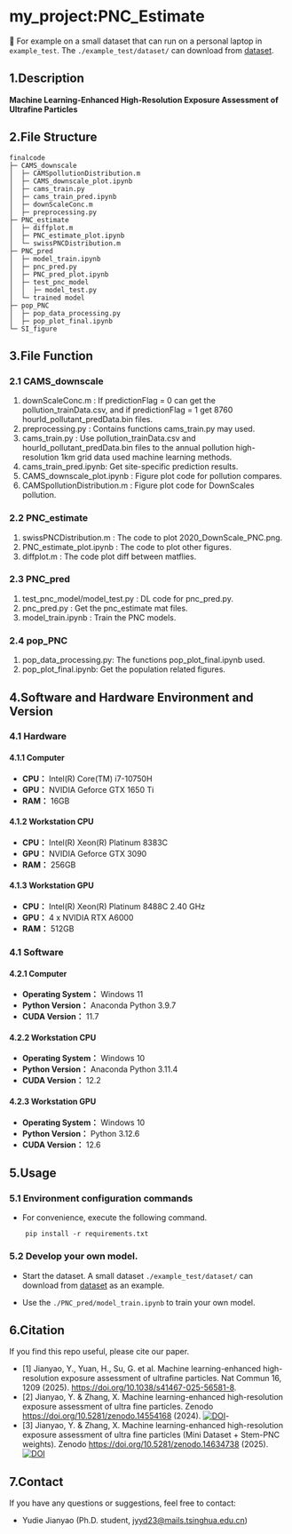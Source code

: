 <!--
 * @Author: JYYD jyyd23@mails.tsinghua.edu.cn
 * @Date: 2024-05-08 19:46:19
 * @LastEditors: JYYD jyyd23@mails.tsinghua.edu.cn
 * @LastEditTime: 2024-11-05 01:21:43
 * @FilePath: README.md
 * @Description: 
 * 
-->

# my_project:PNC_Estimate

:triangular_flag_on_post: For example on a small dataset that can run on a personal laptop in `example_test`. The `./example_test/dataset/` can download from [dataset](https://huggingface.co/jyyd23/PNC_Estimate/tree/main).

## 1.Description

**Machine Learning-Enhanced High-Resolution Exposure Assessment of Ultrafine Particles**

## 2.File Structure
```
finalcode
├─ CAMS_downscale
│  ├─ CAMSpollutionDistribution.m
│  ├─ CAMS_downscale_plot.ipynb
│  ├─ cams_train.py
│  ├─ cams_train_pred.ipynb
│  ├─ downScaleConc.m
│  ├─ preprocessing.py
├─ PNC_estimate
│  ├─ diffplot.m
│  ├─ PNC_estimate_plot.ipynb
│  └─ swissPNCDistribution.m
├─ PNC_pred
│  ├─ model_train.ipynb
│  ├─ pnc_pred.py
│  ├─ PNC_pred_plot.ipynb
│  ├─ test_pnc_model
│  │  ├─ model_test.py
│  └─ trained model
├─ pop_PNC
│  ├─ pop_data_processing.py
│  ├─ pop_plot_final.ipynb
└─ SI_figure

```

## 3.File Function

### 2.1 CAMS_downscale
1. downScaleConc.m : If predictionFlag = 0 can get the pollution_trainData.csv, and if predictionFlag = 1 get 8760 hourId_pollutant_predData.bin files.
2. preprocessing.py : Contains functions cams_train.py may used.
3. cams_train.py : Use pollution_trainData.csv and hourId_pollutant_predData.bin files to the annual pollution high-resolution 1km grid data used machine learning methods.
4. cams_train_pred.ipynb: Get site-specific prediction results.
5. CAMS_downscale_plot.ipynb : Figure plot code for pollution compares.
6. CAMSpollutionDistribution.m : Figure plot code for DownScales pollution.

### 2.2 PNC_estimate
1. swissPNCDistribution.m : The code to plot 2020_DownScale_PNC.png.
2. PNC_estimate_plot.ipynb : The code to plot other figures.
3. diffplot.m : The code plot diff between matflies.

### 2.3 PNC_pred
1.  test_pnc_model/model_test.py : DL code for pnc_pred.py.
2.  pnc_pred.py : Get the pnc_estimate mat files.
3.  model_train.ipynb : Train the PNC models.

### 2.4 pop_PNC
1. pop_data_processing.py: The functions pop_plot_final.ipynb used.
2. pop_plot_final.ipynb: Get the population related figures.


## 4.Software and Hardware Environment and Version

### 4.1 Hardware

#### 4.1.1 Computer
+ **CPU：** Intel(R) Core(TM) i7-10750H
+ **GPU：** NVIDIA Geforce GTX 1650 Ti
+ **RAM：** 16GB

#### 4.1.2 Workstation CPU
+ **CPU：** Intel(R) Xeon(R) Platinum 8383C
+ **GPU：** NVIDIA Geforce GTX 3090
+ **RAM：** 256GB

#### 4.1.3 Workstation GPU
+ **CPU：** Intel(R) Xeon(R) Platinum 8488C 2.40 GHz
+ **GPU：** 4 x NVIDIA RTX A6000
+ **RAM：** 512GB

### 4.1 Software

#### 4.2.1 Computer
* **Operating System：** Windows 11
* **Python Version：** Anaconda Python 3.9.7
* **CUDA Version：** 11.7

#### 4.2.2 Workstation CPU
* **Operating System：** Windows 10
* **Python Version：** Anaconda Python 3.11.4
* **CUDA Version：** 12.2

#### 4.2.3 Workstation GPU
* **Operating System：** Windows 10
* **Python Version：** Python 3.12.6
* **CUDA Version：** 12.6

## 5.Usage

### 5.1 Environment configuration commands
- For convenience, execute the following command.

```
    pip install -r requirements.txt
```

### 5.2 Develop your own model.
- Start the dataset. A small dataset `./example_test/dataset/` can download from [dataset](https://huggingface.co/jyyd23/PNC_Estimate/blob/main/dataset) as an example.

- Use the `./PNC_pred/model_train.ipynb` to train your own model.


## 6.Citation

If you find this repo useful, please cite our paper.

- [1] Jianyao, Y., Yuan, H., Su, G. et al. Machine learning-enhanced high-resolution exposure assessment of ultrafine particles. Nat Commun 16, 1209 (2025). https://doi.org/10.1038/s41467-025-56581-8.
- [2] Jianyao, Y. & Zhang, X. Machine learning-enhanced high-resolution exposure assessment of ultra fine particles. Zenodo https://doi.org/10.5281/zenodo.14554168 (2024). [![DOI](https://zenodo.org/badge/DOI/10.5281/zenodo.14554168.svg)](https://doi.org/10.5281/zenodo.14554168 (2024))- 
- [3] Jianyao, Y. & Zhang, X. Machine learning-enhanced high-resolution exposure assessment of ultra fine particles (Mini Dataset + Stem-PNC weights). Zenodo https://doi.org/10.5281/zenodo.14634738 (2025). [![DOI](https://zenodo.org/badge/DOI/10.5281/zenodo.14634738.svg)](https://doi.org/10.5281/zenodo.14634738 (2025))


## 7.Contact
If you have any questions or suggestions, feel free to contact:
- Yudie Jianyao (Ph.D. student, jyyd23@mails.tsinghua.edu.cn)
